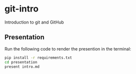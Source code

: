 # git-intro

Introduction to git and GitHub

## Presentation

Run the following code to render the presention in the terminal:

```bash
pip install -r requirements.txt
cd presentation
present intro.md
```

